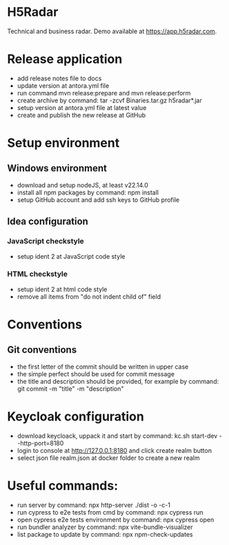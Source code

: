 # H5Radar
Technical and business radar. Demo available at https://app.h5radar.com.

# Release application
* add release notes file to docs
* update version at antora.yml file
* run command mvn release:prepare and mvn release:perform
* create archive by command: tar -zcvf Binaries.tar.gz h5radar*.jar
* setup version at antora.yml file at latest value
* create and publish the new release at GitHub

# Setup environment
## Windows environment
* download and setup nodeJS, at least v22.14.0
* install all npm packages by command: npm install
* setup GitHub account and add ssh keys to GitHub profile

## Idea configuration
### JavaScript checkstyle
* setup ident 2 at JavaScript code style

### HTML checkstyle
* setup ident 2 at html code style
* remove all items from "do not indent child of" field

# Conventions
## Git conventions
* the first letter of the commit should be written in upper case
* the simple perfect should be used for commit message
* the title and description should be provided, for example by command: git commit -m "title" -m "description"

# Keycloak configuration
* download keycloack, uppack it and start by command: kc.sh start-dev --http-port=8180
* login to console at http://127.0.0.1:8180 and click create realm button
* select json file realm.json at docker folder to create a new realm

# Useful commands:
* run server by command: npx http-server ./dist -o -c-1
* run cypress to e2e tests from cmd by command: npx cypress run
* open cypress e2e tests environment by command: npx cypress open
* run bundler analyzer by command: npx vite-bundle-visualizer
* list package to update by command: npx npm-check-updates
